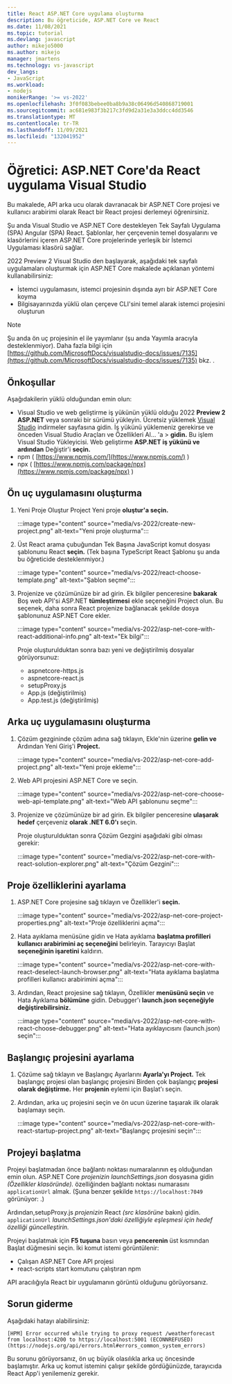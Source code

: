 ```yaml
---
title: React ASP.NET Core uygulama oluşturma
description: Bu öğreticide, ASP.NET Core ve React
ms.date: 11/08/2021
ms.topic: tutorial
ms.devlang: javascript
author: mikejo5000
ms.author: mikejo
manager: jmartens
ms.technology: vs-javascript
dev_langs:
- JavaScript
ms.workload:
- nodejs
monikerRange: '>= vs-2022'
ms.openlocfilehash: 3f0f083bebee0ba8b9a38c06496d540868719001
ms.sourcegitcommit: ac681e983f3b217c3fd9d2a31e3a3ddcc4dd3546
ms.translationtype: MT
ms.contentlocale: tr-TR
ms.lasthandoff: 11/09/2021
ms.locfileid: "132041952"
---
```

# <a name="tutorial-create-an-aspnet-core-app-with-react-in-visual-studio"></a>Öğretici: ASP.NET Core'da React uygulama Visual Studio

Bu makalede, API arka ucu olarak davranacak bir ASP.NET Core projesi ve kullanıcı arabirimi olarak React bir React projesi derlemeyi öğrenirsiniz.

Şu anda Visual Studio ve ASP.NET Core destekleyen Tek Sayfalı Uygulama (SPA) Angular (SPA) React. Şablonlar, her çerçevenin temel dosyalarını ve klasörlerini içeren ASP.NET Core projelerinde yerleşik bir İstemci Uygulaması klasörü sağlar.

2022 Preview 2 Visual Studio den başlayarak, aşağıdaki tek sayfalı uygulamaları oluşturmak için ASP.NET Core makalede açıklanan yöntemi kullanabilirsiniz:

- İstemci uygulamasını, istemci projesinin dışında ayrı bir ASP.NET Core koyma
- Bilgisayarınızda yüklü olan çerçeve CLI'sini temel alarak istemci projesini oluşturun

> [!NOTE]
> Şu anda ön uç projesinin el ile yayımlanır (şu anda Yayımla aracıyla desteklenmiyor). Daha fazla bilgi için [https://github.com/MicrosoftDocs/visualstudio-docs/issues/7135](https://github.com/MicrosoftDocs/visualstudio-docs/issues/7135) bkz. .

## <a name="prerequisites"></a>Önkoşullar

Aşağıdakilerin yüklü olduğundan emin olun:

- Visual Studio ve web geliştirme iş yükünün yüklü olduğu 2022 **Preview 2 ASP.NET** veya sonraki bir sürümü yükleyin. Ücretsiz yüklemek [Visual Studio](https://visualstudio.microsoft.com/downloads/) indirmeler sayfasına gidin.
  İş yükünü yüklemeniz gerekirse ve önceden Visual Studio Araçları ve Özellikleri Al... 'a  >  **gidin.** Bu işlem Visual Studio Yükleyicisi. Web geliştirme **ASP.NET iş yükünü ve ardından** Değiştir'i **seçin.**
- npm ( [https://www.npmjs.com/](https://www.npmjs.com/) ) 
- npx ( [https://www.npmjs.com/package/npx](https://www.npmjs.com/package/npx) )

## <a name="create-the-frontend-app"></a>Ön uç uygulamasını oluşturma

1. Yeni Proje Oluştur Project Yeni proje **oluştur'a seçin.** 

   :::image type="content" source="media/vs-2022/create-new-project.png" alt-text="Yeni proje oluşturma":::

1. Üst React arama çubuğundan Tek Başına JavaScript komut dosyası şablonunu React **seçin.** (Tek başına TypeScript React Şablonu şu anda bu öğreticide desteklenmiyor.)

   :::image type="content" source="media/vs-2022/react-choose-template.png" alt-text="Şablon seçme":::

1. Projenize ve çözümünüze bir ad girin. Ek bilgiler penceresine **bakarak** Boş web API'si ASP.NET **tümleştirmesi** ekle seçeneğini Project olun. Bu seçenek, daha sonra React projenize bağlanacak şekilde dosya şablonunuz ASP.NET Core ekler.

   :::image type="content" source="media/vs-2022/asp-net-core-with-react-additional-info.png" alt-text="Ek bilgi":::

   Proje oluşturulduktan sonra bazı yeni ve değiştirilmiş dosyalar görüyorsunuz:

   - aspnetcore-https.js
   - aspnetcore-react.js
   - setupProxy.js
   - App.js (değiştirilmiş)
   - App.test.js (değiştirilmiş)

## <a name="create-the-backend-app"></a>Arka uç uygulamasını oluşturma

1. Çözüm gezgininde çözüm adına sağ tıklayın, Ekle'nin üzerine **gelin ve** Ardından Yeni Giriş'i **Project.** 

   :::image type="content" source="media/vs-2022/asp-net-core-add-project.png" alt-text="Yeni proje ekleme":::

1. Web API projesini ASP.NET Core ve seçin.
 
   :::image type="content" source="media/vs-2022/asp-net-core-choose-web-api-template.png" alt-text="Web API şablonunu seçme":::

1. Projenize ve çözümünüze bir ad girin. Ek bilgiler penceresine **ulaşarak hedef** çerçeveniz **olarak .NET 6.0'ı** seçin.

   Proje oluşturulduktan sonra Çözüm Gezgini aşağıdaki gibi olması gerekir:

   :::image type="content" source="media/vs-2022/asp-net-core-with-react-solution-explorer.png" alt-text="Çözüm Gezgini":::

## <a name="set-the-project-properties"></a>Proje özelliklerini ayarlama

1. ASP.NET Core projesine sağ tıklayın ve Özellikler'i **seçin.**

   :::image type="content" source="media/vs-2022/asp-net-core-project-properties.png" alt-text="Proje özelliklerini açma"::: 
 
1. Hata ayıklama menüsüne gidin ve Hata ayıklama **başlatma profilleri kullanıcı arabirimini aç seçeneğini** belirleyin. Tarayıcıyı Başlat **seçeneğinin işaretini** kaldırın.

   :::image type="content" source="media/vs-2022/asp-net-core-with-react-deselect-launch-browser.png" alt-text="Hata ayıklama başlatma profilleri kullanıcı arabirimini açma"::: 

1. Ardından, React projesine sağ tıklayın, Özellikler **menüsünü seçin** ve Hata Ayıklama **bölümüne** gidin. Debugger'ı **launch.json seçeneğiyle değiştirebilirsiniz.**
 
   :::image type="content" source="media/vs-2022/asp-net-core-with-react-choose-debugger.png" alt-text="Hata ayıklayıcısını (launch.json) seçin":::

## <a name="set-the-startup-project"></a>Başlangıç projesini ayarlama

1. Çözüme sağ tıklayın ve Başlangıç Ayarlarını **Ayarla'yı Project.** Tek başlangıç projesi olan başlangıç projesini Birden çok başlangıç **projesi olarak değiştirme.** Her **projenin** eylemi için Başlat'ı seçin.
  
1. Ardından, arka uç projesini seçin ve ön ucun üzerine taşıarak ilk olarak başlamayı seçin.

   :::image type="content" source="media/vs-2022/asp-net-core-with-react-startup-project.png" alt-text="Başlangıç projesini seçin":::

## <a name="start-the-project"></a>Projeyi başlatma

Projeyi başlatmadan önce bağlantı noktası numaralarının eş olduğundan emin olun. ASP.NET Core *projenizin launchSettings.json* dosyasına gidin *(Özellikler klasöründe).* özelliğinden bağlantı noktası numarasını `applicationUrl` almak. (Şuna benzer şekilde `https://localhost:7049` görünüyor: .)

Ardından,setupProxy.js *projenizin* React *(src klasörüne* bakın) gidin. `applicationUrl` *launchSettings.json'daki özelliğiyle eşleşmesi için hedef özelliği güncelleştirin.*

Projeyi başlatmak için **F5 tuşuna** basın veya **pencerenin** üst kısmından Başlat düğmesini seçin. İki komut istemi görüntülenir:

- Çalışan ASP.NET Core API projesi
- react-scripts start komutunu çalıştıran npm

API aracılığıyla React bir uygulamanın görüntü olduğunu görüyorsanız.

## <a name="troubleshooting"></a>Sorun giderme

Aşağıdaki hatayı alabilirsiniz:

```
[HPM] Error occurred while trying to proxy request /weatherforecast from localhost:4200 to https://localhost:5001 (ECONNREFUSED) (https://nodejs.org/api/errors.html#errors_common_system_errors)
```

Bu sorunu görüyorsanız, ön uç büyük olasılıkla arka uç öncesinde başlamıştır. Arka uç komut istemini çalışır şekilde gördüğünüzde, tarayıcıda React App'i yenilemeniz gerekir.
